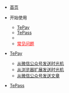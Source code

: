 - [首页](README)

- 开始使用
  - [TePay](/start)
  - [TePass](/update)
  - <li ><a style="color:red" href="#/common-problem">常见问题</a></li>

- [TePay](/tepay/)
  - [从微信公众号发送时光机](/wechat)
  - [从浏览器扩展发送时光机](/crx)
  - [从微信公众号发送文章](/wechat_post)
  
  
- [TePass](/tepass/)